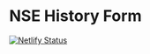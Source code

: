 # NSE History Form

[![Netlify Status](https://api.netlify.com/api/v1/badges/9d581a09-eecb-4cf9-8650-2572e77c6099/deploy-status)](https://app.netlify.com/projects/nse-form-history/deploys)
